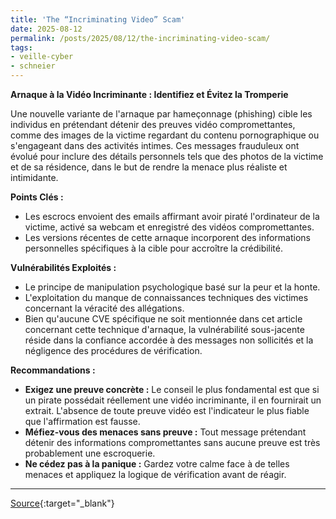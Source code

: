 ```yaml
---
title: 'The “Incriminating Video” Scam'
date: 2025-08-12
permalink: /posts/2025/08/12/the-incriminating-video-scam/
tags:
- veille-cyber
- schneier
---
```

**Arnaque à la Vidéo Incriminante : Identifiez et Évitez la Tromperie**

Une nouvelle variante de l'arnaque par hameçonnage (phishing) cible les individus en prétendant détenir des preuves vidéo compromettantes, comme des images de la victime regardant du contenu pornographique ou s'engageant dans des activités intimes. Ces messages frauduleux ont évolué pour inclure des détails personnels tels que des photos de la victime et de sa résidence, dans le but de rendre la menace plus réaliste et intimidante.

**Points Clés :**

*   Les escrocs envoient des emails affirmant avoir piraté l'ordinateur de la victime, activé sa webcam et enregistré des vidéos compromettantes.
*   Les versions récentes de cette arnaque incorporent des informations personnelles spécifiques à la cible pour accroître la crédibilité.

**Vulnérabilités Exploités :**

*   Le principe de manipulation psychologique basé sur la peur et la honte.
*   L'exploitation du manque de connaissances techniques des victimes concernant la véracité des allégations.
*   Bien qu'aucune CVE spécifique ne soit mentionnée dans cet article concernant cette technique d'arnaque, la vulnérabilité sous-jacente réside dans la confiance accordée à des messages non sollicités et la négligence des procédures de vérification.

**Recommandations :**

*   **Exigez une preuve concrète :** Le conseil le plus fondamental est que si un pirate possédait réellement une vidéo incriminante, il en fournirait un extrait. L'absence de toute preuve vidéo est l'indicateur le plus fiable que l'affirmation est fausse.
*   **Méfiez-vous des menaces sans preuve :** Tout message prétendant détenir des informations compromettantes sans aucune preuve est très probablement une escroquerie.
*   **Ne cédez pas à la panique :** Gardez votre calme face à de telles menaces et appliquez la logique de vérification avant de réagir.

---
[Source](https://www.schneier.com/blog/archives/2025/08/the-incriminating-video-scam.html){:target="_blank"}
